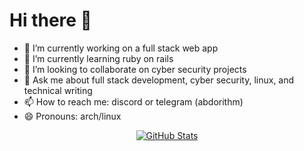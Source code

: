 # Hi there 👋

- 🔭 I’m currently working on a full stack web app
- 🌱 I’m currently learning ruby on rails
- 👯 I’m looking to collaborate on cyber security projects
- 💬 Ask me about full stack development, cyber security, linux, and technical writing
- 📫 How to reach me: discord or telegram (abdorithm)
- 😄 Pronouns: arch/linux

<div align="center">
  <a href="Stats">
    <img src="https://github-readme-stats.vercel.app/api?username=abdorithm&show_icons=true&theme=tokyonight" alt="GitHub Stats">
  </a>
</div>
